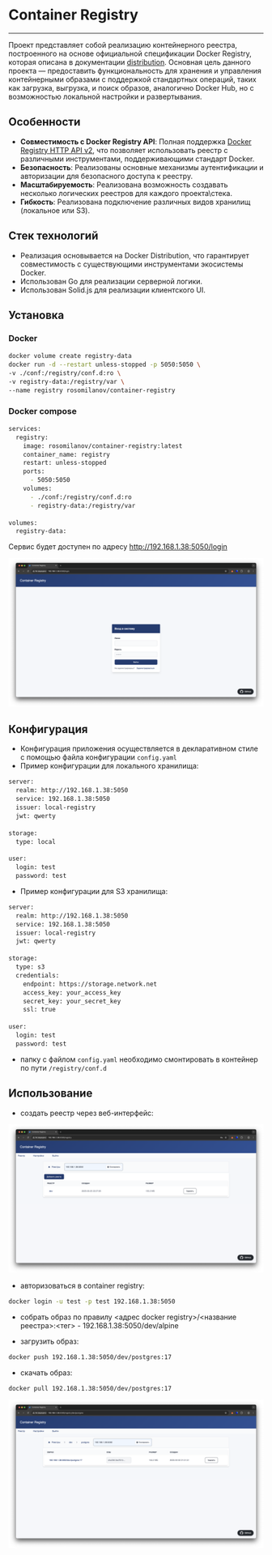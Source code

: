 # Container Registry

___

Проект представляет собой реализацию контейнерного реестра, построенного на основе официальной спецификации Docker Registry, которая описана в документации [distribution](https://github.com/distribution/distribution). Основная цель данного проекта — предоставить функциональность для хранения и управления контейнерными образами с поддержкой стандартных операций, таких как загрузка, выгрузка, и поиск образов, аналогично Docker Hub, но с возможностью локальной настройки и развертывания.

## Особенности

- **Совместимость с Docker Registry API**: Полная поддержка [Docker Registry HTTP API v2](https://distribution.github.io/distribution/spec/api/), что позволяет использовать реестр с различными инструментами, поддерживающими стандарт Docker.
- **Безопасность**: Реализованы основные механизмы аутентификации и авторизации для безопасного доступа к реестру.
- **Масштабируемость**: Реализована возможность создавать несколько логических реестров для каждого проекта\стека.
- **Гибкость**: Реализована подключение различных видов хранилищ (локальное или S3).

## Стек технологий

- Реализация основывается на Docker Distribution, что гарантирует совместимость с существующими инструментами экосистемы Docker.
- Использован Go для реализации серверной логики.
- Использован Solid.js для реализации клиентского UI.

## Установка

### Docker

```bash
docker volume create registry-data
docker run -d --restart unless-stopped -p 5050:5050 \
-v ./conf:/registry/conf.d:ro \
-v registry-data:/registry/var \
--name registry rosomilanov/container-registry
```

### Docker compose

```bash
services:
  registry:
    image: rosomilanov/container-registry:latest
    container_name: registry
    restart: unless-stopped
    ports:
      - 5050:5050
    volumes:
      - ./conf:/registry/conf.d:ro
      - registry-data:/registry/var

volumes:
  registry-data:
```

Сервис будет доступен по адресу http://192.168.1.38:5050/login

![вход](./images/start.png)

## Конфигурация

- Конфигурация приложения осуществляется в декларативном стиле с помощью файла конфигурации `config.yaml`
- Пример конфигурации для локального хранилища:
```bash config.yaml
server:
  realm: http://192.168.1.38:5050
  service: 192.168.1.38:5050
  issuer: local-registry
  jwt: qwerty

storage:
  type: local

user:
  login: test
  password: test
```
- Пример конфигурации для S3 хранилища:
```bash config.yaml
server:
  realm: http://192.168.1.38:5050
  service: 192.168.1.38:5050
  issuer: local-registry
  jwt: qwerty

storage:
  type: s3
  credentials:
    endpoint: https://storage.network.net
    access_key: your_access_key
    secret_key: your_secret_key
    ssl: true

user:
  login: test
  password: test
```
- папку с файлом `config.yaml` необходимо смонтировать в контейнер по пути `/registry/conf.d`

## Использование

- создать реестр через веб-интерфейс:

![репозиторий](./images/repo.png)

- авторизоваться в container registry:

```bash
docker login -u test -p test 192.168.1.38:5050
```

- собрать образ по правилу <адрес docker registry>/<название реестра>:<тег> - 192.168.1.38:5050/dev/alpine

- загрузить образ:

```bash
docker push 192.168.1.38:5050/dev/postgres:17
```

- скачать образ:

```bash
docker pull 192.168.1.38:5050/dev/postgres:17
```

![образ](./images/images.png)
